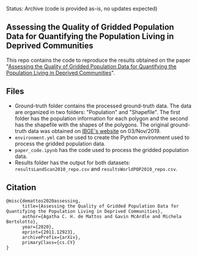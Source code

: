 Status: Archive (code is provided as-is, no updates expected)

## Assessing the Quality of Gridded Population Data for Quantifying the Population Living in Deprived Communities

This repo contains the code to reproduce the results obtained on the paper "[Assessing the Quality of Gridded Population Data for Quantifying the Population Living in Deprived Communities](https://arxiv.org/abs/2011.12923)".

## Files

- Ground-truth folder contains the processed ground-truth data. The data are organized in two folders: "Population" and "Shapefile". The first folder has the population information for each polygon and the second has the shapefile with the shapes of the polygons. The original ground-truth data was obtained on [IBGE's website](https://www.ibge.gov.br/geociencias/organizacao-do-territorio/tipologias-do-territorio/15788-aglomerados-subnormais.html) on 03/Nov/2019.
- ```environment.yml``` can be used to create the Python environment used to process the gridded population data.
- ```paper_code.ipynb``` has the code used to process the gridded population data.
- Results folder has the output for both datasets: ```resultsLandScan2010_repo.csv``` and ```resultsWorldPOP2010_repo.csv```.

## Citation

```
@misc{demattos2020assessing,
      title={Assessing the Quality of Gridded Population Data for Quantifying the Population Living in Deprived Communities}, 
      author={Agatha C. H. de Mattos and Gavin McArdle and Michela Bertolotto},
      year={2020},
      eprint={2011.12923},
      archivePrefix={arXiv},
      primaryClass={cs.CY}
}
```
